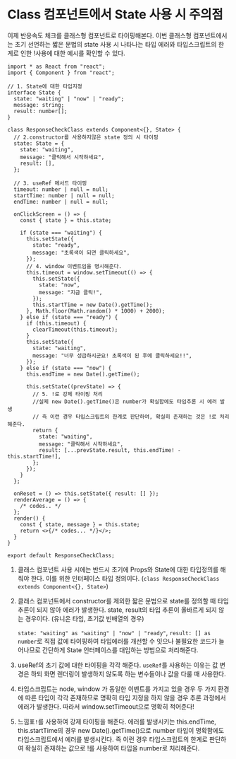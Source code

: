 ﻿# Class 컴포넌트에서 State 사용 시 주의점

이제 반응속도 체크를 클래스형 컴포넌트로 타이핑해본다.
이번 클래스형 컴포넌트에서는 초기 선언하는 짧은 문법의 state 사용 시 나타나는 타입 에러와 타입스크립트의 한계로 인한 !사용에 대한 예시를 확인할 수 있다.

```tsx
import * as React from "react";
import { Component } from "react";

// 1. State에 대한 타입지정
interface State {
  state: "waiting" | "now" | "ready";
  message: string;
  result: number[];
}

class ResponseCheckClass extends Component<{}, State> {
  // 2.constructor를 사용하지않은 state 정의 시 타이핑
  state: State = {
    state: "waiting",
    message: "클릭해서 시작하세요",
    result: [],
  };

  // 3. useRef 메서드 타이핑
  timeout: number | null = null;
  startTime: number | null = null;
  endTime: number | null = null;

  onClickScreen = () => {
    const { state } = this.state;

    if (state === "waiting") {
      this.setState({
        state: "ready",
        message: "초록색이 되면 클릭하세요",
      });
      // 4. window 이벤트임을 명시해준다.
      this.timeout = window.setTimeout(() => {
        this.setState({
          state: "now",
          message: "지금 클릭!",
        });
        this.startTime = new Date().getTime();
      }, Math.floor(Math.random() * 1000) + 2000);
    } else if (state === "ready") {
      if (this.timeout) {
        clearTimeout(this.timeout);
      }
      this.setState({
        state: "waiting",
        message: "너무 성급하시군요! 초록색이 된 후에 클릭하세요!!",
      });
    } else if (state === "now") {
      this.endTime = new Date().getTime();

      this.setState((prevState) => {
        // 5. !로 강제 타이핑 처리
        //실제 new Date().getTime()은 number가 확실함에도 타입추론 시 에러 발생
        // 즉 이런 경우 타입스크립트의 한계로 판단하여, 확실히 존재하는 것은 !로 처리해준다.
        return {
          state: "waiting",
          message: "클릭해서 시작하세요",
          result: [...prevState.result, this.endTime! - this.startTime!],
        };
      });
    }
  };

  onReset = () => this.setState({ result: [] });
  renderAverage = () => {
    /* codes.. */
  };
  render() {
    const { state, message } = this.state;
    return <>{/* codes... */}</>;
  }
}

export default ResponseCheckClass;
```

1. 클래스 컴포넌트 사용 시에는 반드시 초기에 Props와 State에 대한 타입정의를 해줘야 한다. 이를 위한 인터페이스 타입 정의이다. (`class ResponseCheckClass extends Component<{}, State>`)
2. 클래스 컴포넌트에서 constructor를 제외한 짧은 문법으로 state를 정의할 때 타입 추론이 되지 않아 에러가 발생한다. state, result의 타입 추론이 올바르게 되지 않는 경우이다. (유니온 타입, 초기값 빈배열의 경우)

   `state: "waiting" as "waiting" | "now" | "ready"`, `result: [] as number`로 직접 값에 타이핑하여 타입에러를 개선할 수 잇으나 불필요한 코드가 늘어나므로 간단하게 State 인터페이스를 대입하는 방법으로 처리해준다.

3. useRef의 초기 값에 대한 타이핑을 각각 해준다. `useRef`를 사용하는 이유는 값 변경은 하되 화면 렌더링이 발생하지 않도록 하는 변수들이나 값을 다룰 때 사용한다.
4. 타입스크립트는 node, window 가 동일한 이벤트를 가지고 있을 경우 두 가지 환경에 따른 타입이 각각 존재하므로 명확히 타입 지정을 하지 않을 경우 추론 과정에서 에러가 발생한다. 따라서 window.setTimeout으로 명확히 적어준다!
5. 느낌표`!`를 사용하여 강제 타이핑을 해준다.
   에러를 발생시키는 this.endTime, this.startTime의 경우 new Date().getTime()으로 number 타입이 명확함에도 타입스크립트에서 에러를 발생시킨다. 즉 이런 경우 타입스크립트의 한계로 판단하여 확실히 존재하는 값으로 !를 사용하여 타입을 number로 처리해준다.
